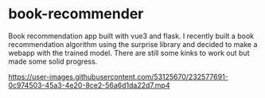 # book-recommender
Book recommendation app built with vue3 and flask. I recently built a book recommendation algorithm using the surprise library and decided to make a webapp with the trained model. There are still some kinks to work out but made some solid progress.


https://user-images.githubusercontent.com/53125670/232577691-0c974503-45a3-4e20-8ce2-56a6d1da22d7.mp4
